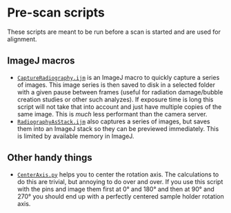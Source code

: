 # Pre-scan scripts
These scripts are meant to be run before a scan is started and are used for alignment.

## ImageJ macros
- [`CaptureRadiography.ijm`](CaptureRadiography.ijm) is an ImageJ macro to quickly capture a series of images.
  This image series is then saved to disk in a selected folder with a given pause between frames (useful for radiation damage/bubble creation studies or other such analyzes).
  If exposure time is long this script will not take that into account and just have multiple copies of the same image.
  This is *much* less performant than the camera server.
- [`RadiographyAsStack.ijm`](RadiographyAsStack.ijm) also captures a series of images, but saves them into an ImageJ stack so they can be previewed immediately.
  This is limited by available memory in ImageJ.    

## Other handy things
- [`CenterAxis.py`](CenterAxis.py) helps you to center the rotation axis.
  The calculations to do this are trivial, but annoying to do over and over.
  If you use this script with the pins and image them first at 0° and 180° and then at 90° and 270° you should end up with a perfectly centered sample holder rotation axis.
